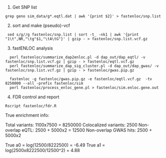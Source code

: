 1. Get SNP list
```
grep geno sim_data/g*.eqtl.dat | awk '{print $2}' > fastenloc/snp.list
```

2. sort and make (pseudo)-vcf 
```
 sed s/g//g fastenloc/snp.list | sort -t_ -nk1 | awk '{print "1\t",NR,"\tg"$1,"\tA\tG"}' | gzip - > fastenloc/snp.list.vcf.gz
``` 


3. fastENLOC analysis


```
  perl fastenloc/summarize_dap2enloc.pl -d dap_out/dap_eqtl/ -v fastenloc/snp.list.vcf.gz | gzip - > fastenloc/eqtl.vcf.gz 
  perl fastenloc/summarize_dap_sig_cluster.pl -d dap_out/dap_gwas/ -v fastenloc/snp.list.vcf.gz | gzip - > fastenloc/gwas.pip.gz 

  fastenloc -g fastenloc/gwas.pip.gz -e fastenloc/eqtl.vcf.gz  -tv 8250000 --all -prefix fastenloc/sim
  perl fastenloc/process_enloc_gene.pl > fastenloc/sim.enloc.gene.out
```

4. FDR control and report

```
Rscript fastenloc/fdr.R
```



True enrichment info:

Total variants: 1100x7500 = 8250000
Colocalized variants: 2500
Non-overlap eQTL: 2500 + 5000x2 = 12500
Non-overlap GWAS hits: 2500 + 5000x2

True a0 = log(12500/8222500) = -6.49
True a1 = log(2500x8222500/12500^2) = 4.88


